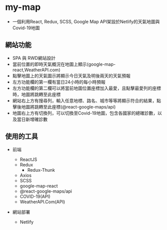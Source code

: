 # my-map

* 一個利用React, Redux, SCSS, Google Map API架設於Netlify的天氣地圖與Covid-19地圖

## 網站功能

* SPA 與 RWD網站設計
* 當前位置的即時天氣概況在地圖上顯示(google-map-react,WeatherAPI.com)
* 點擊地圖上的天氣圖示將顯示今日天氣及明後兩天的天氣預報
* 左方功能欄的第一欄有當日24小時的每小時預報
* 左方功能欄的第二欄可以將當前地圖位置座標加入最愛，且點擊最愛列的座標時，地圖將跳轉至此座標
* 網站右上方有搜尋列，輸入任意地標、路名、城市等等將顯示符合的結果，點擊後地圖將跳轉至此座標(@react-google-maps/api)
* 地圖右上方有切換列，可以切換至Covid-19地圖，包含各國家的總確診數，以及當日新增確診數

## 使用的工具

* 前端
    * ReactJS
    * Redux
        * Redux-Thunk
    * Axios
    * SCSS
    * google-map-react
    * @react-google-maps/api
    * COVID-19(API)
    * WeatherAPI.Com(API)

* 網站部署
    * Netlify

